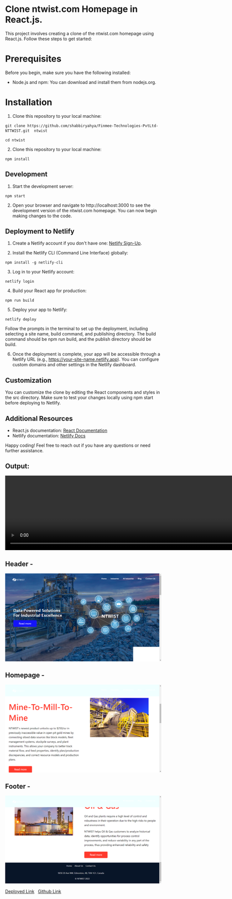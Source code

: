  #  Clone ntwist.com Homepage in React.js.

 This project involves creating a clone of the ntwist.com homepage using React.js. Follow these steps to get started:

# Prerequisites
Before you begin, make sure you have the following installed:

- Node.js and npm: You can download and install them from nodejs.org.

# Installation
1. Clone this repository to your local machine:
```
git clone https://github.com/shabbiryahya/Finmee-Technologies-PvtLtd-NTTWIST.git  ntwist

```

```
cd ntwist
```

2. Clone this repository to your local machine:
```
npm install

```
## Development
1. Start the development server:
```
npm start

```

2. Open your browser and navigate to http://localhost:3000 to see the development version of the ntwist.com homepage. You can now begin making changes to the code.

## Deployment to Netlify

1. Create a Netlify account if you don't have one: [Netlify Sign-Up](https://app.netlify.com/signup).

2. Install the Netlify CLI (Command Line Interface) globally:
```
npm install -g netlify-cli

```
3. Log in to your Netlify account:
```
netlify login

```
4. Build your React app for production:

```
npm run build

```

5. Deploy your app to Netlify:

```
netlify deploy
```

Follow the prompts in the terminal to set up the deployment, including selecting a site name, build command, and publishing directory. The build command should be npm run build, and the publish directory should be build.

6. Once the deployment is complete, your app will be accessible through a Netlify URL (e.g., https://your-site-name.netlify.app). You can configure custom domains and other settings in the Netlify dashboard.

## Customization
You can customize the clone by editing the React components and styles in the src directory. Make sure to test your changes locally using npm start before deploying to Netlify.

## Additional Resources
- React.js documentation: [React Documentation](https://reactjs.org/docs/getting-started.html)
- Netlify documentation: [Netlify Docs](https://docs.netlify.com/)

Happy coding! Feel free to reach out if you have any questions or need further assistance.
 ## Output: 
<video width="1080" height="240" controls>
  <source src="./src/components/assests/new_recording_-_10_6_2023,_11_07_05_am (720p).mp4" type="video/mp4">
  Your browser does not support the video tag.
</video>

 ## Header -
 ![Screenshot (20)](./src/components/assests/header.png)

 ## Homepage -
 ![Screenshot (21)](./src/components/assests/content.png)

## Footer -  
 
![Screenshot (22)](./src//components/assests/footer.png)

[Deployed Link](https://finmee-twist-homepage.netlify.app) &nbsp;
[Github Link](https://github.com/shabbiryahya/Finmee-Technologies-PvtLtd-NTTWIST)




